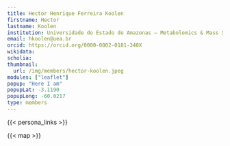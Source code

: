 ```yaml
---
title: Hector Henrique Ferreira Koolen
firstname: Hector
lastname: Koolen
institution: Universidade do Estado do Amazonas – Metabolomics & Mass Spectrometry Research Group, Manaus, Brazil
email: hkoolen@uea.br
orcid: https://orcid.org/0000-0002-0181-348X
wikidata:
scholia:
thumbnail:
  url: /img/members/hector-koolen.jpeg
modules: ["leaflet"]
popup: "Here I am"
popupLat: -3.1190
popupLong: -60.0217
type: members
---
```


{{< persona_links >}}

{{< map >}}
